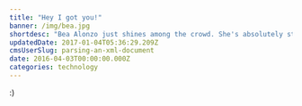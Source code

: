 ```yaml
---
title: "Hey I got you!"
banner: /img/bea.jpg
shortdesc: "Bea Alonzo just shines among the crowd. She's absolutely stunning!"
updatedDate: 2017-01-04T05:36:29.209Z
cmsUserSlug: parsing-an-xml-document
date: 2016-04-03T00:00:00.000Z
categories: technology
---
```


:)
